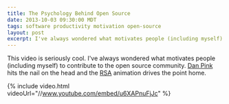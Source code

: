 ```yaml
---
title: The Psychology Behind Open Source
date: 2013-10-03 09:30:00 MDT
tags: software productivity motivation open-source
layout: post
excerpt: I've always wondered what motivates people (including myself) to contribute to the open source community. Dan Pink hits the nail on the head and the RSA animation drives the point home.
---
```


This video is seriously cool. I've always wondered what motivates people (including myself) to contribute to the open source community. [Dan Pink](http://www.danpink.com) hits the nail on the head and the [RSA](http://www.thersa.org) animation drives the point home.

{% include video.html videoUrl="//www.youtube.com/embed/u6XAPnuFjJc" %}
